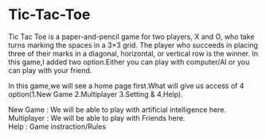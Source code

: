 # Tic-Tac-Toe
Tic Tac Toe is a paper-and-pencil game for two players, X and O, who take turns marking the spaces in a 3×3 grid. The player who succeeds in placing three of their marks in a diagonal, horizontal, or vertical row is the winner. In this game,I added two option.Either you can play with computer/AI or you can play with your friend.

In this game,we will see a home page first.What will give us access of 4 option(1.New Game 2.Multiplayer 3.Setting & 4.Help).

New Game    : We will be able to play with artificial intelligence here.      
Multiplayer : We will be able to play with Friends here.      
Help        : Game instraction/Rules
